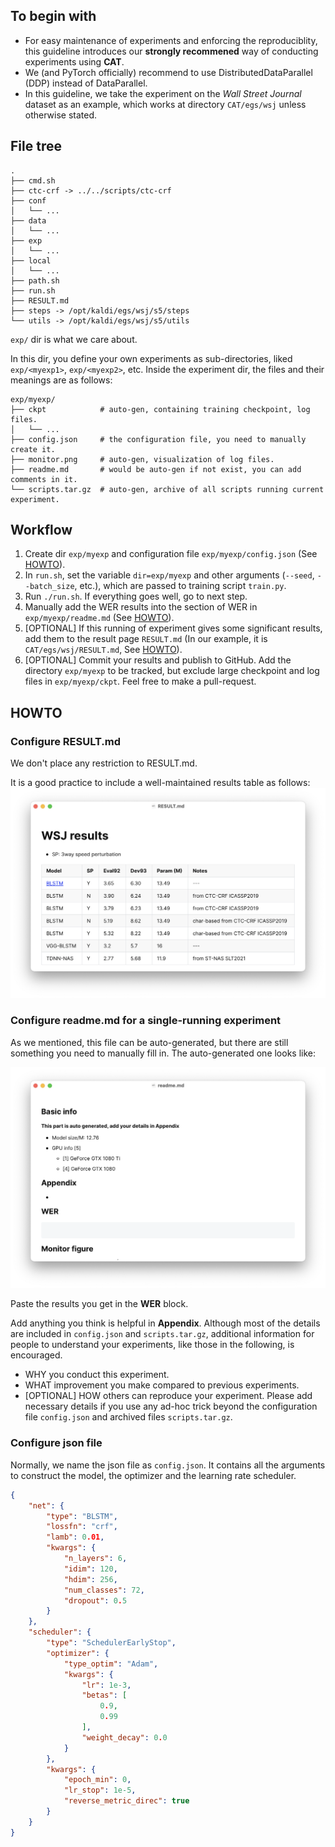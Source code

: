 ## To begin with

* For easy maintenance of experiments and enforcing the reproduciblity, this guideline introduces our **strongly recommened** way of conducting experiments using **CAT**.
* We (and PyTorch officially) recommend to use DistributedDataParallel (DDP) instead of DataParallel.
* In this guideline, we take the experiment on the *Wall Street Journal* dataset as an example, which works at directory `CAT/egs/wsj` unless otherwise stated.

## File tree

```
.
├── cmd.sh
├── ctc-crf -> ../../scripts/ctc-crf
├── conf
│   └── ...
├── data
│   └── ...
├── exp
│   └── ...
├── local
│   └── ...
├── path.sh
├── run.sh
├── RESULT.md
├── steps -> /opt/kaldi/egs/wsj/s5/steps
└── utils -> /opt/kaldi/egs/wsj/s5/utils
```

`exp/` dir is what we care about. 

In this dir, you define your own experiments as sub-directories, liked `exp/<myexp1>`, `exp/<myexp2>`, etc. Inside the experiment dir, the files and their meanings are as follows:

```
exp/myexp/
├── ckpt            # auto-gen, containing training checkpoint, log files.
│   └── ...
├── config.json     # the configuration file, you need to manually create it.
├── monitor.png     # auto-gen, visualization of log files.
├── readme.md       # would be auto-gen if not exist, you can add comments in it.
└── scripts.tar.gz  # auto-gen, archive of all scripts running current experiment.
```

## Workflow

1. Create dir `exp/myexp` and configuration file `exp/myexp/config.json` (See [HOWTO](#howto-config)).
2. In `run.sh`, set the variable `dir=exp/myexp` and other arguments (`--seed`, `--batch_size`, etc.), which are passed to training script `train.py`.
4. Run `./run.sh`. If everything goes well, go to next step.
5. Manually add the WER results into the section of WER in `exp/myexp/readme.md` (See [HOWTO](#howto-sr-readme)).
6. [OPTIONAL] If this running of experiment gives some significant results, add them to the result page `RESULT.md` (In our example, it is `CAT/egs/wsj/RESULT.md`, See [HOWTO](#howto-sup-readme)).
7. [OPTIONAL] Commit your results and publish to GitHub. Add the directory `exp/myexp` to be tracked, but exclude large checkpoint and log files in `exp/myexp/ckpt`. Feel free to make a pull-request.

## HOWTO

### Configure RESULT.md<a name='howto-sup-readme'></a>

We don't place any restriction to RESULT.md.

It is a good practice to include a well-maintained results table as follows:![sup-result](assets/sup-result-wsj.png)

### Configure readme.md for a single-running experiment<a name='howto-sr-readme'></a>

As we mentioned, this file can be auto-generated, but there are still something you need to manually fill in. The auto-generated one looks like:

![sr-readme](assets/sr-readme.png)

Paste the results you get in the **WER** block.

Add anything you think is helpful in **Appendix**. Although most of the details are included in `config.json` and `scripts.tar.gz`, additional information for people to understand your experiments, like those in the following, is encouraged.

* WHY you conduct this experiment.
* WHAT improvement you make compared to previous experiments.
* \[OPTIONAL\] HOW others can reproduce your experiment. Please add necessary details if you use any ad-hoc trick beyond the configuration file `config.json` and archived files `scripts.tar.gz`.

### Configure json file<a name='howto-config'></a>

Normally, we name the json file as `config.json`.  It contains all the arguments to construct the model, the optimizer and the learning rate scheduler.

```json
{
    "net": {
        "type": "BLSTM",
        "lossfn": "crf",
        "lamb": 0.01,
        "kwargs": {
            "n_layers": 6,
            "idim": 120,
            "hdim": 256,
            "num_classes": 72,
            "dropout": 0.5
        }
    },
    "scheduler": {
        "type": "SchedulerEarlyStop",
        "optimizer": {
            "type_optim": "Adam",
            "kwargs": {
                "lr": 1e-3,
                "betas": [
                    0.9,
                    0.99
                ],
                "weight_decay": 0.0
            }
        },
        "kwargs": {
            "epoch_min": 0,
            "lr_stop": 1e-5,
            "reverse_metric_direc": true
        }
    }
}
```

